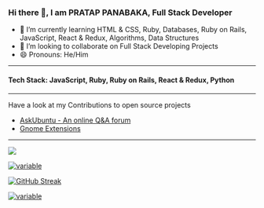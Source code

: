 ### Hi there 👋, I am PRATAP PANABAKA, Full Stack Developer

- 🌱 I’m currently learning HTML & CSS, Ruby, Databases, Ruby on Rails, JavaScript, React & Redux, Algorithms, Data Structures
- 👯 I’m looking to collaborate on Full Stack Developing Projects
- 😄 Pronouns: He/Him

---

#### Tech Stack: JavaScript, Ruby, Ruby on Rails, React & Redux, Python

---

Have a look at my Contributions to open source projects  
- [AskUbuntu - An online Q&A forum](https://askubuntu.com/users/739431/unknown)  
- [Gnome Extensions](https://extensions.gnome.org/accounts/profile/pratap@fastmail.fm)

---

![](https://komarev.com/ghpvc/?username=PRATAP-KUMAR)

[![variable](https://github-readme-stats.vercel.app/api?username=PRATAP-KUMAR&theme=radical&show_icons=true)](https://github.com/anuraghazra/github-readme-stats)

[![GitHub Streak](http://github-readme-streak-stats.herokuapp.com?user=PRATAP-KUMAR&theme=merko)](https://git.io/streak-stats)

[![variable](https://github-readme-stats.vercel.app/api/top-langs/?username=PRATAP-KUMAR&layout=compact)](https://github.com/anuraghazra/github-readme-stats)

<!--
**PRATAP-KUMAR/PRATAP-KUMAR** is a ✨ _special_ ✨ repository because its `README.md` (this file) appears on your GitHub profile.

Here are some ideas to get you started:

- 🔭 I’m currently working on ...
- 🌱 I’m currently learning ...
- 👯 I’m looking to collaborate on ...
- 🤔 I’m looking for help with ...
- 💬 Ask me about ...
- 📫 How to reach me: ...
- 😄 Pronouns: ...
- ⚡ Fun fact: ...
-->
